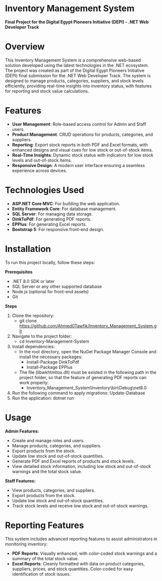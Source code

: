 # Inventory Management System
**Final Project for the Digital Egypt Pioneers Initiative (DEPI) - .NET Web Developer Track**

# Overview
This Inventory Management System is a comprehensive web-based solution developed using the latest technologies in the .NET ecosystem. The project was created as part of the Digital Egypt Pioneers Initiative (DEPI) final submission for the .NET Web Developer Track. The system is designed to manage products, categories, suppliers, and stock levels efficiently, providing real-time insights into inventory status, with features for reporting and stock value calculations.

# Features
* **User Management**: Role-based access control for Admin and Staff users.
* **Product Management**: CRUD operations for products, categories, and suppliers.
* **Reporting**: Export stock reports in both PDF and Excel formats, with enhanced designs and visual cues for low stock or out-of-stock items.
* **Real-Time Insights**: Dynamic stock status with indicators for low stock levels and out-of-stock items.
* **Responsive Design**: A modern user interface ensuring a seamless experience across devices.

# Technologies Used
* **ASP.NET Core MVC**: For building the web application.
* **Entity Framework Core**: For database management.
* **SQL Server**: For managing data storage.
* **DinkToPdf**: For generating PDF reports.
* **EPPlus**: For generating Excel reports.
* **Bootstrap 5**: For responsive front-end design.

# Installation
To run this project locally, follow these steps:

**Prerequisites**
* .NET 8.0 SDK or later
* SQL Server or any other supported database
* Node.js (optional for front-end assets)
* Git

**Steps**
1. Clone the repository:
     - git clone https://github.com/Ahmed0Tawfik/Inventory_Management_System.git
2. Navigate to the project folder:
     - cd Inventory-Management-System
3. Install dependencies:
     - In the root directory, open the NuGet Package Manager Console and install the necessary packages:
         - Install-Package DinkToPdf
         - Install-Package EPPlus
     - The file (libwkhtmltox.dll) must be existed in the following path in the project folder, so that the feature of generating PDF reports can work properly:
         - Inventory_Management_System\Inventory\bin\Debug\net8.0
5. Run the following command to apply migrations:
     Update-Database
6. Run the application:
     dotnet run

# Usage
**Admin Features:**
* Create and manage roles and users.
* Manage products, categories, and suppliers.
* Export products from the stock.
* Update low stock and out-of-stock quantities.
* Generate PDF and Excel reports of products and stock levels.
* View detailed stock information, including low stock and out-of-stock warnings and the total stock value.

**Staff Features:**
* View products, categories, and suppliers.
* Export products from the stock.
* Update low stock and out-of-stock quantities.
* Track stock levels and receive low stock and out-of-stock warnings.

# Reporting Features
This system includes advanced reporting features to assist administrators in monitoring inventory:
* **PDF Reports**: Visually enhanced, with color-coded stock warnings and a summary of the total stock value.
* **Excel Reports**: Cleanly formatted with data on product categories, suppliers, prices, and stock quantities. Color-coded for easy identification of stock issues.
